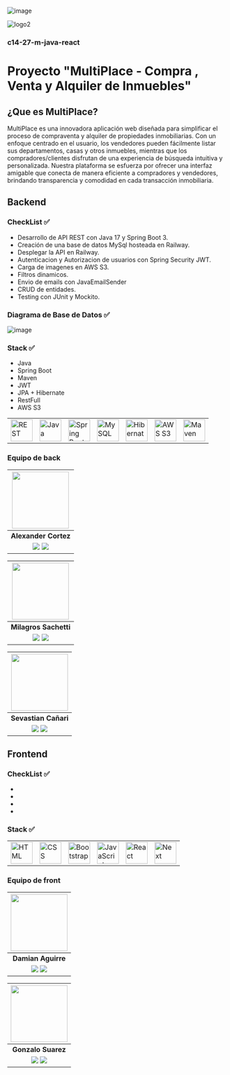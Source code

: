 ![image](https://github.com/No-Country/c14-27-m-java-react/assets/74664185/3abf0c78-752e-4403-9102-435071825594)

![logo2](https://github.com/No-Country/c14-27-m-java-react/assets/114450089/5ae53142-2374-4685-b531-cf903098bfd3)

### c14-27-m-java-react
# Proyecto "MultiPlace - Compra , Venta y Alquiler de Inmuebles"
## ¿Que es MultiPlace?
MultiPlace es una innovadora aplicación web diseñada para simplificar el proceso de compraventa y alquiler de propiedades inmobiliarias. Con un enfoque centrado en el usuario, los vendedores pueden fácilmente listar sus departamentos, casas y otros inmuebles, mientras que los compradores/clientes disfrutan de una experiencia de búsqueda intuitiva y personalizada. Nuestra plataforma se esfuerza por ofrecer una interfaz amigable que conecta de manera eficiente a compradores y vendedores, brindando transparencia y comodidad en cada transacción inmobiliaria.
## Backend

### CheckList ✅

- Desarrollo de API REST con Java 17 y Spring Boot 3.
- Creación de una base de datos MySql hosteada en Railway.
- Desplegar la API en Railway.
- Autenticacion y Autorizacion de usuarios con Spring Security JWT.
- Carga de imagenes en AWS S3.
- Filtros dinamicos.
- Envio de emails con JavaEmailSender
- CRUD de entidades.
- Testing con JUnit y Mockito.
  
### Diagrama de Base de Datos ✅
![image](https://github.com/No-Country/c14-27-m-java-react/assets/114450089/224f9df3-9551-47cd-995d-7616cdbc90ef)

### Stack ✅
- Java
- Spring Boot
- Maven
- JWT
- JPA + Hibernate
- RestFull
- AWS S3
<div align="center">
	<table>
		<tr>
			<td><img width="50" src="https://user-images.githubusercontent.com/25181517/192107858-fe19f043-c502-4009-8c47-476fc89718ad.png" alt="REST" title="REST"/></td>
			<td><img width="50" src="https://user-images.githubusercontent.com/25181517/117201156-9a724800-adec-11eb-9a9d-3cd0f67da4bc.png" alt="Java" title="Java"/></td>
			<td><img width="50" src="https://user-images.githubusercontent.com/25181517/183891303-41f257f8-6b3d-487c-aa56-c497b880d0fb.png" alt="Spring Boot" title="Spring Boot"/></td>
			<td><img width="50" src="https://user-images.githubusercontent.com/25181517/183896128-ec99105a-ec1a-4d85-b08b-1aa1620b2046.png" alt="MySQL" title="MySQL"/></td>
			<td><img width="50" src="https://user-images.githubusercontent.com/25181517/117207493-49665200-adf4-11eb-808e-a9c0fcc2a0a0.png" alt="Hibernate" title="Hibernate"/></td>
			<td><img width="50" src="https://aprenderbigdata.com/wp-content/uploads/amazon-s3-logo-300x225.png" alt="AWS S3" title="AWS S3"/></td>
      <td><img width="50" src="https://upload.wikimedia.org/wikipedia/commons/thumb/5/52/Apache_Maven_logo.svg/2560px-Apache_Maven_logo.svg.png" alt="Maven" title="Maven"/></td>
			</tr>
	</table>
</div>

### Equipo de back
| <img src="https://github.com/No-Country/c14-27-m-java-react/assets/114450089/46ab1c66-5cf3-4c68-b0b6-4dec6de835a0" width=130/>|
|:-:|
| **Alexander Cortez** |
|<a href="https://github.com/programAlex1"><img src="https://img.shields.io/badge/github-%23121011.svg?&style=for-the-badge&logo=github&logoColor=white"/></a> <a href="https://pe.linkedin.com/in/alexander-cortez"><img src="https://img.shields.io/badge/linkedin%20-%230077B5.svg?&style=for-the-badge&logo=linkedin&logoColor=white"/></a> |

| <img src="https://media.licdn.com/dms/image/C4E03AQHx9SWH6FT-Rg/profile-displayphoto-shrink_200_200/0/1642633207224?e=1704326400&v=beta&t=BYk0hqsoe20fXs0_HFtfAQNb8R94C3WTajtZIXy0n78" width=130/>|
|:-:|
| **Milagros Sachetti** |
|<a href="https://github.com/milagrossachetti"><img src="https://img.shields.io/badge/github-%23121011.svg?&style=for-the-badge&logo=github&logoColor=white"/></a> <a href="https://ar.linkedin.com/in/milagros-sachetti"><img src="https://img.shields.io/badge/linkedin%20-%230077B5.svg?&style=for-the-badge&logo=linkedin&logoColor=white"/></a> |

| <img src="" width=130/>|
|:-:|
| **Sevastian Cañari** |
|<a href="https://github.com/Sevastian58"><img src="https://img.shields.io/badge/github-%23121011.svg?&style=for-the-badge&logo=github&logoColor=white"/></a> <a href="https://pe.linkedin.com/in/sevastian-ca%C3%B1ari-5939b61ab"><img src="https://img.shields.io/badge/linkedin%20-%230077B5.svg?&style=for-the-badge&logo=linkedin&logoColor=white"/></a> ||

## Frontend
### CheckList ✅

- 
- 
- 
- 
### Stack ✅
<div align="center">
	<table>
		<tr>
			<td><img width="50" src="https://user-images.githubusercontent.com/25181517/192158954-f88b5814-d510-4564-b285-dff7d6400dad.png" alt="HTML" title="HTML"/></td>
			<td><img width="50" src="https://user-images.githubusercontent.com/25181517/183898674-75a4a1b1-f960-4ea9-abcb-637170a00a75.png" alt="CSS" title="CSS"/></td>
			<td><img width="50" src="https://user-images.githubusercontent.com/25181517/183898054-b3d693d4-dafb-4808-a509-bab54cf5de34.png" alt="Bootstrap" title="Bootstrap"/></td>
			<td><img width="50" src="https://user-images.githubusercontent.com/25181517/117447155-6a868a00-af3d-11eb-9cfe-245df15c9f3f.png" alt="JavaScript" title="JavaScript"/></td>
			<td><img width="50" src="https://user-images.githubusercontent.com/25181517/183897015-94a058a6-b86e-4e42-a37f-bf92061753e5.png" alt="React" title="React"/></td>
			<td><img width="50" src="https://upload.wikimedia.org/wikipedia/commons/thumb/8/8e/Nextjs-logo.svg/2560px-Nextjs-logo.svg.png" alt="Next" title="Next"/></td>
		</tr>
	</table>
</div>

### Equipo de front

| <img src="" width=130/>|
|:-:|
| **Damian Aguirre** |
|<a href="https://github.com/DamianJavierAguirreCerullo"><img src="https://img.shields.io/badge/github-%23121011.svg?&style=for-the-badge&logo=github&logoColor=white"/></a> <a href="https://www.linkedin.com/in/damian-javier-aguirre-cerullo-55335522a/"><img src="https://img.shields.io/badge/linkedin%20-%230077B5.svg?&style=for-the-badge&logo=linkedin&logoColor=white"/></a> |

| <img src="" width=130/>|
|:-:|
| **Gonzalo Suarez** |
|<a href="https://github.com/gonzasuarez96"><img src="https://img.shields.io/badge/github-%23121011.svg?&style=for-the-badge&logo=github&logoColor=white"/></a> <a href="https://www.linkedin.com/in/gonzalo-suarez-dev/"><img src="https://media.licdn.com/dms/image/D4D03AQE9Q2jVlJwTrQ/profile-displayphoto-shrink_400_400/0/1689048625044?e=1704326400&v=beta&t=hUndicyb5bi69oCBayQDSAd2YqNRXYBvB3sEDW628Lg"/></a> |

